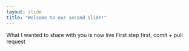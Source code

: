 ```yaml
---
layout: slide
title: "Welcome to our second slide!"
---
```

What I wanted to share with you is now live
First step first, comit + pull request
